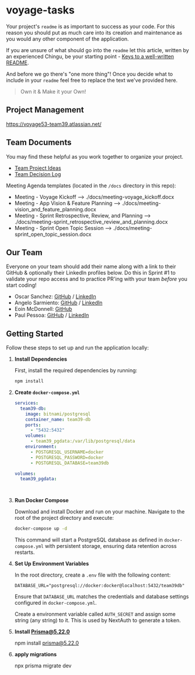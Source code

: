 # voyage-tasks

Your project's `readme` is as important to success as your code. For 
this reason you should put as much care into its creation and maintenance
as you would any other component of the application.

If you are unsure of what should go into the `readme` let this article,
written by an experienced Chingu, be your starting point - 
[Keys to a well-written README](https://tinyurl.com/yk3wubft).

And before we go there's "one more thing"! Once you decide what to include
in your `readme` feel free to replace the text we've provided here.

> Own it & Make it your Own!

## Project Management

https://voyage53-team39.atlassian.net/

## Team Documents

You may find these helpful as you work together to organize your project.

- [Team Project Ideas](./docs/team_project_ideas.md)
- [Team Decision Log](./docs/team_decision_log.md)

Meeting Agenda templates (located in the `/docs` directory in this repo):

- Meeting - Voyage Kickoff --> ./docs/meeting-voyage_kickoff.docx
- Meeting - App Vision & Feature Planning --> ./docs/meeting-vision_and_feature_planning.docx
- Meeting - Sprint Retrospective, Review, and Planning --> ./docs/meeting-sprint_retrospective_review_and_planning.docx
- Meeting - Sprint Open Topic Session --> ./docs/meeting-sprint_open_topic_session.docx

## Our Team

Everyone on your team should add their name along with a link to their GitHub
& optionally their LinkedIn profiles below. Do this in Sprint #1 to validate
your repo access and to practice PR'ing with your team *before* you start
coding!

- Oscar Sanchez: [GitHub](https://github.com/oscarsanchez13) / [LinkedIn](https://www.linkedin.com/in/oscarsanchez13/)
- Angelo Sarmiento: [GitHub](https://github.com/LifeAsDev) / [LinkedIn](https://www.linkedin.com/in/angelo-sarmiento-1bab3b290/)
- Eoin McDonnell: [GitHub](https://github.com/oldmcdonnell)
- Paul Pessoa: [GitHub](https://github.com/paulpessoa) / [LinkedIn](https://www.linkedin.com/in/paulmspessoa/)

## Getting Started

Follow these steps to set up and run the application locally:

1. **Install Dependencies**

   First, install the required dependencies by running:

   ```bash
   npm install
   ```

2. **Create `docker-compose.yml`**

   ```yaml
   services:
     team39-db:
       image: bitnami/postgresql
       container_name: team39-db
       ports:
         - "5432:5432"
       volumes:
         - team39_pgdata:/var/lib/postgresql/data
       environment:
         - POSTGRESQL_USERNAME=docker
         - POSTGRESQL_PASSWORD=docker
         - POSTGRESQL_DATABASE=team39db

   volumes:
     team39_pgdata:




3. **Run Docker Compose**

   Download and install Docker and run on your machine. Navigate to the root of the project directory and execute:

   ```bash
   docker-compose up -d
   ```

   This command will start a PostgreSQL database as defined in `docker-compose.yml` with persistent storage, ensuring data retention across restarts.

4. **Set Up Environment Variables**

   In the root directory, create a `.env` file with the following content:

   ```env
   DATABASE_URL="postgresql://docker:docker@localhost:5432/team39db"
   ```

   Ensure that `DATABASE_URL` matches the credentials and database settings configured in `docker-compose.yml`.

   Create a environment variable called `AUTH_SECRET` and assign some string (any string) to it.
   This is used by NextAuth to generate a token.

5. **Install Prisma@5.22.0**

   npm install prisma@5.22.0

6. **apply migrations**

   npx prisma migrate dev
